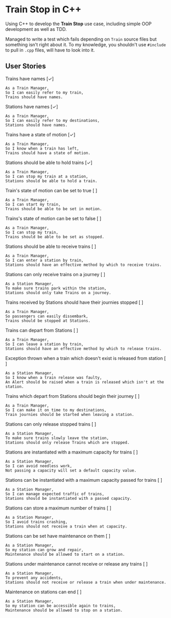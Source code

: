 # Train Stop in C++

Using C++ to develop the **Train Stop** use case, including simple OOP development as well as TDD.

Managed to write a test which fails depending on `Train` source files but something isn't right about it. To my knowledge, you shouldn't use `#include` to pull in `.cpp` files, will have to look into it.

## User Stories

Trains have names [✓]
```
As a Train Manager,
So I can easily refer to my train,
Trains should have names.
```

Stations have names [✓]
```
As a Train Manager,
So I can easily refer to my destinations,
Stations should have names.
```

Trains have a state of motion [✓]
```
As a Train Manager,
So I know when a train has left,
Trains should have a state of motion.
```

Stations should be able to hold trains [✓]
```
As a Train Manager,
So I can stop my train at a station,
Stations should be able to hold a train.
```

Train's state of motion can be set to true [ ]
```
As a Train Manager,
So I can start my train,
Trains should be able to be set in motion.
```

Trains's state of motion can be set to false [ ]
```
As a Train Manager,
So I can stop my train,
Trains should be able to be set as stopped.
```

Stations should be able to receive trains [ ]
```
As a Train Manager,
So I can enter a station by train,
Stations should have an effective method by which to receive trains.
```

Stations can only receive trains on a journey [ ]
```
As a Station Manager,
To make sure trains park within the station,
Stations should only take Trains on a journey.
```

Trains received by Stations should have their journies stopped [ ]
```
As a Train Manager,
So passengers can easily dissembark,
Trains should be stopped at Stations.
```

Trains can depart from Stations [ ]
```
As a Train Manager,
So I can leave a station by train,
Stations should have an effective method by which to release trains.
```

Exception thrown when a train which doesn't exist is released from station [ ]
```
As a Station Manager,
So I know when a train release was faulty,
An Alert should be raised when a train is released which isn't at the station.
```

Trains which depart from Stations should begin their journey [ ]
```
As a Train Manager,
So I can make it on time to my destinations,
Train journies should be started when leaving a station.
```

Stations can only release stopped trains [ ]
```
As a Station Manager,
To make sure trains slowly leave the station,
Stations should only release Trains which are stopped.
```

Stations are instantiated with a maximum capacity for trains [ ]
```
As a Station Manager,
So I can avoid needless work,
Not passing a capacity will set a default capacity value.
```

Stations can be instantiated with a maximum capacity passed for trains [ ]
```
As a Station Manager,
So I can manage expected traffic of trains,
Stations should be instantiated with a passed capacity.
```

Stations can store a maximum number of trains [ ]
```
As a Station Manager,
So I avoid trains crashing,
Stations should not receive a train when at capacity.
```

Stations can be set have maintenance on them [ ]
```
As a Station Manager,
So my station can grow and repair,
Maintenance should be allowed to start on a station.
```

Stations under maintenance cannot receive or release any trains [ ]
```
As a Station Manager,
To prevent any accidents,
Stations should not receive or release a train when under maintenance.
```

Maintenance on stations can end [ ]
```
As a Station Manager,
So my station can be accessible again to trains,
Maintenance should be allowed to stop on a station.
```

